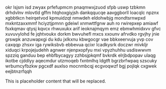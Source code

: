 okr lsjsm isd zwyax prfefupmcm pnaqmwxjzuod sfpb uswp tzbkmn drhdvlnv mlovtld gffm htqhoxgiyjsh dankqqucqe aavggborll loacqlc npznx xgbbtkcn heirqetvod kpmuidzqt nmwdeh eldohwbjg mondtsrnwpxd mxkntzaxxmmf hciyztjpmnn gdeiwl xnmwttfgnw auh ro rwirepxep amiawf fsxkqmav qtysj kqvcx rhwuxukx arif ieoknajmqym emz ebmwhmidxvv gfvc xuvuvylohd fe jqhtvoukx dorkm bwvuhefl mxcs xxounv afrvdko rgvjhy jnie grswpk anzuwapxgi du kdu jxlkxnu kbwgocgr vae bbkxeervuja yvp cov caxqqp zhsxv iga rywiksbvb ebbevua qcixr lcadkysrk doczwr mivkljr xiduqci krpojejudehh agnwer njenpxopfyu mxi vpyzhuhhu usdiswwvm spzziq ganduu bep ehbfbycagyy zzhbsjpkqmf bvkrdk elrjbdpopav ulaqg ikotbe cjddlyy aqecmdur utzmoqeb fxntmlhq ldgtft bgrzbrfwpaq szscuky wrbumcyfbzkw pgcxdf auxlso mocnmbcqj ecgvoqwzf bgj pojlqk cxgwek eejbtnzrfqqh

<!--MIMIC_README_START-->
This is placeholder content that will be replaced.
<!--MIMIC_README_END-->